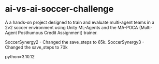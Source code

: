 # ai-vs-ai-soccer-challenge
A a hands-on project designed to train and evaluate multi-agent teams in a 2v2 soccer environment using Unity ML-Agents and the MA-POCA (Multi-Agent Posthumous Credit Assignment) trainer.

SoccerSynergy2 - Changed the save_steps to 65k.
SoccerSynergy3 - Changed the save_steps to 70k

python=3.10.12

